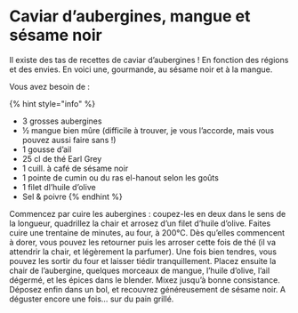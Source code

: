 # Caviar d’aubergines, mangue et sésame noir

Il existe des tas de recettes de caviar d’aubergines ! En fonction des régions et des envies. En voici une, gourmande, au sésame noir et à la mangue.

Vous avez besoin de :

{% hint style="info" %}
* 3 grosses aubergines
* ½ mangue bien mûre \(difficile à trouver, je vous l’accorde, mais vous pouvez aussi faire sans !\)
* 1 gousse d’ail
* 25 cl de thé Earl Grey
* 1 cuill. à café de sésame noir
* 1 pointe de cumin ou du ras el-hanout selon les goûts
* 1 filet dl’huile d’olive
* Sel & poivre
{% endhint %}

Commencez par cuire les aubergines : coupez-les en deux dans le sens de la longueur, quadrillez la chair et arrosez d’un filet d’huile d’olive. Faites cuire une trentaine de minutes, au four, à 200°C. Dès qu’elles commencent à dorer, vous pouvez les retourner puis les arroser cette fois de thé \(il va attendrir la chair, et légèrement la parfumer\). Une fois bien tendres, vous pouvez les sortir du four et laisser tiédir tranquillement. Placez ensuite la chair de l’aubergine, quelques morceaux de mangue, l’huile d’olive, l’ail dégermé, et les épices dans le blender. Mixez jusqu’à bonne consistance. Déposez enfin dans un bol, et recouvrez généreusement de sésame noir. A déguster encore une fois… sur du pain grillé.


